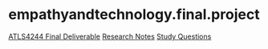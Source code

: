 # empathyandtechnology.final.project
[ATLS4244 Final Deliverable](https://jaydenskula.github.io/empathyandtechnology.final.project/)
[Research Notes](https://jaydenskula.github.io/empathyandtechnology.final.project/researchNotes.pdf)
[Study Questions](https://jaydenskula.github.io/empathyandtechnology.final.project/questionnaireBrainstorming.pdf)
